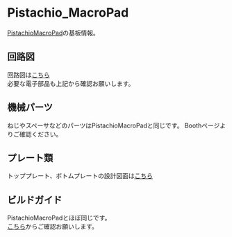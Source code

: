 # Pistachio_MacroPad

[PistachioMacroPad](https://rates.booth.pm/items/2531312)の基板情報。

## 回路図
回路図は[こちら](./Pistachio_MacroPad_rev1.0/schema.pdf)<br>
必要な電子部品も上記から確認お願いします。

## 機械パーツ
ねじやスペーサなどのパーツはPistachioMacroPadと同じです。
Boothページよりご確認ください。

## プレート類
トッププレート、ボトムプレートの設計図面は[こちら](./CAD)

## ビルドガイド
PistachioMacroPadとほぼ同じです。<br>
[こちら](https://ratelog.net/pistachiomacropad-build-guide/)からご確認お願いします。
